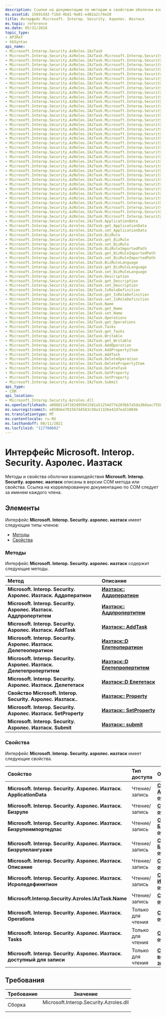```yaml
---
description: Ссылки на документацию по методам и свойствам оболочки взаимодействия Иазтаск.
ms.assetid: 15691d42-f1bd-4bd1-9a01-e482a2c74e20
title: Интерфейс Microsoft. Interop. Security. Азролес. Иазтаск
ms.topic: reference
ms.date: 05/31/2018
topic_type:
- APIRef
- kbSyntax
api_name:
- Microsoft.Interop.Security.AzRoles.IAzTask
- Microsoft.Interop.Security.AzRoles.IAzTask.Microsoft.Interop.Security.Azroles.IAzTask.AddOperation
- Microsoft.Interop.Security.AzRoles.IAzTask.Microsoft.Interop.Security.Azroles.IAzTask.AddPropertyItem
- Microsoft.Interop.Security.AzRoles.IAzTask.Microsoft.Interop.Security.Azroles.IAzTask.AddTask
- Microsoft.Interop.Security.AzRoles.IAzTask.Microsoft.Interop.Security.Azroles.IAzTask.DeleteOperation
- Microsoft.Interop.Security.AzRoles.IAzTask.Microsoft.Interop.Security.Azroles.IAzTask.DeletePropertyItem
- Microsoft.Interop.Security.AzRoles.IAzTask.Microsoft.Interop.Security.Azroles.IAzTask.DeleteTask
- Microsoft.Interop.Security.AzRoles.IAzTask.Microsoft.Interop.Security.Azroles.IAzTask.GetProperty
- Microsoft.Interop.Security.AzRoles.IAzTask.Microsoft.Interop.Security.Azroles.IAzTask.SetProperty
- Microsoft.Interop.Security.AzRoles.IAzTask.Microsoft.Interop.Security.Azroles.IAzTask.Submit
- Microsoft.Interop.Security.AzRoles.IAzTask.Microsoft.Interop.Security.Azroles.IAzTask.ApplicationData
- Microsoft.Interop.Security.AzRoles.IAzTask.Microsoft.Interop.Security.Azroles.IAzTask.get_ApplicationData
- Microsoft.Interop.Security.AzRoles.IAzTask.Microsoft.Interop.Security.Azroles.IAzTask.set_ApplicationData
- Microsoft.Interop.Security.AzRoles.IAzTask.Microsoft.Interop.Security.Azroles.IAzTask.BizRule
- Microsoft.Interop.Security.AzRoles.IAzTask.Microsoft.Interop.Security.Azroles.IAzTask.get_BizRule
- Microsoft.Interop.Security.AzRoles.IAzTask.Microsoft.Interop.Security.Azroles.IAzTask.set_BizRule
- Microsoft.Interop.Security.AzRoles.IAzTask.Microsoft.Interop.Security.Azroles.IAzTask.BizRuleImportedPath
- Microsoft.Interop.Security.AzRoles.IAzTask.Microsoft.Interop.Security.Azroles.IAzTask.get_BizRuleImportedPath
- Microsoft.Interop.Security.AzRoles.IAzTask.Microsoft.Interop.Security.Azroles.IAzTask.set_BizRuleImportedPath
- Microsoft.Interop.Security.AzRoles.IAzTask.Microsoft.Interop.Security.Azroles.IAzTask.BizRuleLanguage
- Microsoft.Interop.Security.AzRoles.IAzTask.Microsoft.Interop.Security.Azroles.IAzTask.get_BizRuleLanguage
- Microsoft.Interop.Security.AzRoles.IAzTask.Microsoft.Interop.Security.Azroles.IAzTask.set_BizRuleLanguage
- Microsoft.Interop.Security.AzRoles.IAzTask.Microsoft.Interop.Security.Azroles.IAzTask.Description
- Microsoft.Interop.Security.AzRoles.IAzTask.Microsoft.Interop.Security.Azroles.IAzTask.get_Description
- Microsoft.Interop.Security.AzRoles.IAzTask.Microsoft.Interop.Security.Azroles.IAzTask.set_Description
- Microsoft.Interop.Security.AzRoles.IAzTask.Microsoft.Interop.Security.Azroles.IAzTask.IsRoleDefinition
- Microsoft.Interop.Security.AzRoles.IAzTask.Microsoft.Interop.Security.Azroles.IAzTask.get_IsRoleDefinition
- Microsoft.Interop.Security.AzRoles.IAzTask.Microsoft.Interop.Security.Azroles.IAzTask.set_IsRoleDefinition
- Microsoft.Interop.Security.AzRoles.IAzTask.Microsoft.Interop.Security.Azroles.IAzTask.Name
- Microsoft.Interop.Security.AzRoles.IAzTask.Microsoft.Interop.Security.Azroles.IAzTask.get_Name
- Microsoft.Interop.Security.AzRoles.IAzTask.Microsoft.Interop.Security.Azroles.IAzTask.set_Name
- Microsoft.Interop.Security.AzRoles.IAzTask.Microsoft.Interop.Security.Azroles.IAzTask.Operations
- Microsoft.Interop.Security.AzRoles.IAzTask.Microsoft.Interop.Security.Azroles.IAzTask.get_Operations
- Microsoft.Interop.Security.AzRoles.IAzTask.Microsoft.Interop.Security.Azroles.IAzTask.Tasks
- Microsoft.Interop.Security.AzRoles.IAzTask.Microsoft.Interop.Security.Azroles.IAzTask.get_Tasks
- Microsoft.Interop.Security.AzRoles.IAzTask.Microsoft.Interop.Security.Azroles.IAzTask.Writable
- Microsoft.Interop.Security.AzRoles.IAzTask.Microsoft.Interop.Security.Azroles.IAzTask.get_Writable
- Microsoft.Interop.Security.Azroles.IAzTask.ApplicationData
- Microsoft.Interop.Security.Azroles.IAzTask.get_ApplicationData
- Microsoft.Interop.Security.Azroles.IAzTask.set_ApplicationData
- Microsoft.Interop.Security.Azroles.IAzTask.BizRule
- Microsoft.Interop.Security.Azroles.IAzTask.get_BizRule
- Microsoft.Interop.Security.Azroles.IAzTask.set_BizRule
- Microsoft.Interop.Security.Azroles.IAzTask.BizRuleImportedPath
- Microsoft.Interop.Security.Azroles.IAzTask.get_BizRuleImportedPath
- Microsoft.Interop.Security.Azroles.IAzTask.set_BizRuleImportedPath
- Microsoft.Interop.Security.Azroles.IAzTask.BizRuleLanguage
- Microsoft.Interop.Security.Azroles.IAzTask.get_BizRuleLanguage
- Microsoft.Interop.Security.Azroles.IAzTask.set_BizRuleLanguage
- Microsoft.Interop.Security.Azroles.IAzTask.Description
- Microsoft.Interop.Security.Azroles.IAzTask.get_Description
- Microsoft.Interop.Security.Azroles.IAzTask.set_Description
- Microsoft.Interop.Security.Azroles.IAzTask.IsRoleDefinition
- Microsoft.Interop.Security.Azroles.IAzTask.get_IsRoleDefinition
- Microsoft.Interop.Security.Azroles.IAzTask.set_IsRoleDefinition
- Microsoft.Interop.Security.Azroles.IAzTask.Name
- Microsoft.Interop.Security.Azroles.IAzTask.get_Name
- Microsoft.Interop.Security.Azroles.IAzTask.set_Name
- Microsoft.Interop.Security.Azroles.IAzTask.Operations
- Microsoft.Interop.Security.Azroles.IAzTask.get_Operations
- Microsoft.Interop.Security.Azroles.IAzTask.Tasks
- Microsoft.Interop.Security.Azroles.IAzTask.get_Tasks
- Microsoft.Interop.Security.Azroles.IAzTask.Writable
- Microsoft.Interop.Security.Azroles.IAzTask.get_Writable
- Microsoft.Interop.Security.Azroles.IAzTask.AddOperation
- Microsoft.Interop.Security.Azroles.IAzTask.AddPropertyItem
- Microsoft.Interop.Security.Azroles.IAzTask.AddTask
- Microsoft.Interop.Security.Azroles.IAzTask.DeleteOperation
- Microsoft.Interop.Security.Azroles.IAzTask.DeletePropertyItem
- Microsoft.Interop.Security.Azroles.IAzTask.DeleteTask
- Microsoft.Interop.Security.Azroles.IAzTask.GetProperty
- Microsoft.Interop.Security.Azroles.IAzTask.SetProperty
- Microsoft.Interop.Security.Azroles.IAzTask.Submit
api_type:
- COM
api_location:
- Microsoft.Interop.Security.Azroles.dll
ms.openlocfilehash: a0868114f102d95941581a51254d77e203bb7a5da38daac755856e74d5e6c579
ms.sourcegitcommit: e858bbe701567d4583c50a11326e42d7ea51804b
ms.translationtype: MT
ms.contentlocale: ru-RU
ms.lasthandoff: 08/11/2021
ms.locfileid: "117780602"
---
```

# <a name="microsoftinteropsecurityazrolesiaztask-interface"></a>Интерфейс Microsoft. Interop. Security. Азролес. Иазтаск

Методы и свойства оболочки взаимодействия **Microsoft. Interop. Security. азролес. иазтаск** описаны в версии COM метода или свойства. Ссылка на коррелированную документацию по COM следует за именем каждого члена.

## <a name="members"></a>Элементы

Интерфейс **Microsoft. Interop. Security. азролес. иазтаск** имеет следующие типы членов:

-   [Методы](#methods)
-   [Свойства](#properties)

### <a name="methods"></a>Методы

Интерфейс **Microsoft. Interop. Security. азролес. иазтаск** содержит следующие методы.



| Метод                                                            | Описание                                                                  |
|:------------------------------------------------------------------|:-----------------------------------------------------------------------------|
| **Microsoft. Interop. Security. Азролес. Иазтаск. Аддоператион**       | [**Иазтаск:: Аддоператион**](/windows/desktop/api/Azroles/nf-azroles-iaztask-addoperation)<br/>             |
| **Microsoft. Interop. Security. Азролес. Иазтаск. Аддпропертитем**    | [**Иазтаск:: Аддпропертитем**](/windows/desktop/api/Azroles/nf-azroles-iaztask-addpropertyitem)<br/>       |
| **Microsoft. Interop. Security. Азролес. Иазтаск. AddTask**            | [**Иазтаск:: AddTask**](/windows/desktop/api/Azroles/nf-azroles-iaztask-addtask)<br/>                       |
| **Microsoft. Interop. Security. Азролес. Иазтаск. Делетеоператион**    | [**Иазтаск::D Елетеоператион**](/windows/desktop/api/Azroles/nf-azroles-iaztask-deleteoperation)<br/>       |
| **Microsoft. Interop. Security. Азролес. Иазтаск. Делетепропертитем** | [**Иазтаск::D Елетепропертитем**](/windows/desktop/api/Azroles/nf-azroles-iaztask-deletepropertyitem)<br/> |
| **Microsoft. Interop. Security. Азролес. Иазтаск. Делететаск**         | [**Иазтаск::D Елететаск**](/windows/desktop/api/Azroles/nf-azroles-iaztask-deletetask)<br/>                 |
| **Свойство Microsoft. Interop. Security. Азролес. Иазтаск..**        | [**Иазтаск:: Property**](/windows/desktop/api/Azroles/nf-azroles-iaztask-getproperty)<br/>               |
| **Microsoft. Interop. Security. Азролес. Иазтаск. SetProperty**        | [**Иазтаск:: SetProperty**](/windows/desktop/api/Azroles/nf-azroles-iaztask-setproperty)<br/>               |
| **Microsoft. Interop. Security. Азролес. Иазтаск. Submit**             | [**Иазтаск:: submit**](/windows/desktop/api/Azroles/nf-azroles-iaztask-submit)<br/>                         |



 

### <a name="properties"></a>Свойства

Интерфейс **Microsoft. Interop. Security. азролес. иазтаск** имеет следующие свойства.



| Свойство                                                                      | Тип доступа           | Описание                                                                               |
|:------------------------------------------------------------------------------|:----------------------|:------------------------------------------------------------------------------------------|
| **Microsoft. Interop. Security. Азролес. Иазтаск. ApplicationData**<br/>     | Чтение/запись<br/> | [**Свойство ApplicationData объекта Иазтаск**](/windows/desktop/api/Azroles/nf-azroles-iaztask-get_applicationdata)<br/>         |
| **Microsoft. Interop. Security. Азролес. Иазтаск. Бизруле**<br/>             | Чтение/запись<br/> | [**Свойство Бизруле объекта Иазтаск**](/windows/desktop/api/Azroles/nf-azroles-iaztask-get_bizrule)<br/>                         |
| **Microsoft. Interop. Security. Азролес. Иазтаск. Бизрулеимпортедпас**<br/> | Чтение/запись<br/> | [**Свойство Бизрулеимпортедпас объекта Иазтаск**](/windows/desktop/api/Azroles/nf-azroles-iaztask-get_bizruleimportedpath)<br/> |
| **Microsoft. Interop. Security. Азролес. Иазтаск. Бизрулелангуаже**<br/>     | Чтение/запись<br/> | [**Свойство Бизрулелангуаже объекта Иазтаск**](/windows/desktop/api/Azroles/nf-azroles-iaztask-get_bizrulelanguage)<br/>         |
| **Microsoft. Interop. Security. Азролес. Иазтаск. Описание**<br/>         | Чтение/запись<br/> | [**Свойство Description объекта Иазтаск**](/windows/desktop/api/Azroles/nf-azroles-iaztask-get_description)<br/>                 |
| **Microsoft. Interop. Security. Азролес. Иазтаск. Исроледефинитион**<br/>    | Чтение/запись<br/> | [**Свойство Исроледефинитион объекта Иазтаск**](/windows/desktop/api/Azroles/nf-azroles-iaztask-get_isroledefinition)<br/>       |
| **Microsoft.Interop.Security.Azroles.IAzTask.Name**<br/>                | Чтение/запись<br/> | [**Свойство Name объекта Иазтаск**](/windows/desktop/api/Azroles/nf-azroles-iaztask-get_name)<br/>                               |
| **Microsoft. Interop. Security. Азролес. Иазтаск. Operations**<br/>          | Только для чтения<br/>  | [**Свойство Operations объекта Иазтаск**](/windows/desktop/api/Azroles/nf-azroles-iaztask-get_operations)<br/>                   |
| **Microsoft. Interop. Security. Азролес. Иазтаск. Tasks**<br/>               | Только для чтения<br/>  | [**Свойство Tasks объекта Иазтаск**](/windows/desktop/api/Azroles/nf-azroles-iaztask-get_tasks)<br/>                             |
| **Microsoft. Interop. Security. Азролес. Иазтаск. доступный для записи**<br/>            | Только для чтения<br/>  | [**Свойство с возможностью записи для Иазтаск**](/windows/desktop/api/Azroles/nf-azroles-iaztask-get_writable)<br/>                       |



 

## <a name="requirements"></a>Требования



| Требование | Значение |
|---------------------|-------------------------------------------------------------------------------------------------------------------|
| Сборка<br/> | <dl> <dt>Microsoft.Interop.Security.Azroles.dll</dt> </dl> |



 

 




